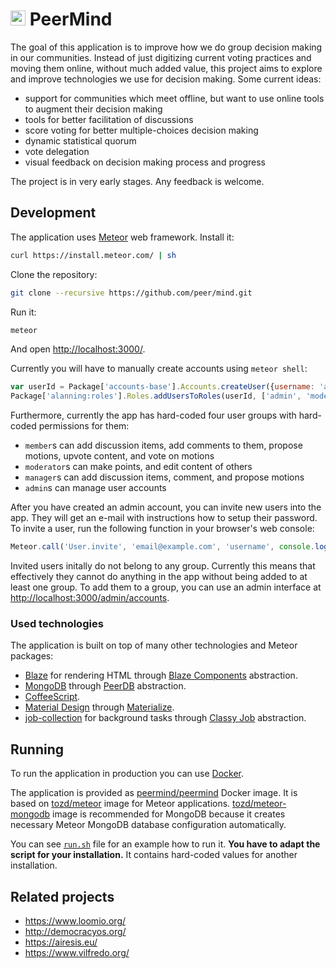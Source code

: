 # <img src="https://cdn.rawgit.com/peer/mind/master/packages/peermind/layout/logo.svg" width="24" height="24" /> PeerMind #

The goal of this application is to improve how we do group decision making in our communities.
Instead of just digitizing current voting practices and moving them online, without much added value,
this project aims to explore and improve technologies we use for decision making. Some current ideas:
* support for communities which meet offline, but want to use online tools to augment their decision making
* tools for better facilitation of discussions
* score voting for better multiple-choices decision making
* dynamic statistical quorum
* vote delegation
* visual feedback on decision making process and progress

The project is in very early stages. Any feedback is welcome.

## Development ##

The application uses [Meteor](https://www.meteor.com/) web framework. Install it:

```bash
curl https://install.meteor.com/ | sh
```

Clone the repository:

```bash
git clone --recursive https://github.com/peer/mind.git
```

Run it:

```bash
meteor
```

And open [http://localhost:3000/](http://localhost:3000/).

Currently you will have to manually create accounts using `meteor shell`:

```javascript
var userId = Package['accounts-base'].Accounts.createUser({username: 'admin', password: 'password'});
Package['alanning:roles'].Roles.addUsersToRoles(userId, ['admin', 'moderator', 'manager', 'member']);
```

Furthermore, currently the app has hard-coded four user groups with hard-coded permissions for them:
* `member`s can add discussion items, add comments to them, propose motions, upvote content, and vote on motions
* `moderator`s can make points, and edit content of others
* `manager`s can add discussion items, comment, and propose motions
* `admin`s can manage user accounts

After you have created an admin account, you can invite new users into the app. They will get an
e-mail with instructions how to setup their password. To invite a user, run the following function
in your browser's web console:

```javascript
Meteor.call('User.invite', 'email@example.com', 'username', console.log.bind(console));
```

Invited users initally do not belong to any group. Currently this means that effectively they cannot do anything
in the app without being added to at least one group. To add them to a group, you can use an admin interface at
[http://localhost:3000/admin/accounts](http://localhost:3000/admin/accounts).

### Used technologies ###

The application is built on top of many other technologies and Meteor packages:

* [Blaze](https://guide.meteor.com/blaze.html) for rendering HTML through [Blaze Components](http://components.meteorapp.com/) abstraction.
* [MongoDB](https://www.mongodb.com/) through [PeerDB](https://github.com/peerlibrary/meteor-peerdb) abstraction.
* [CoffeeScript](http://coffeescript.org/).
* [Material Design](https://material.google.com/) through [Materialize](http://materializecss.com/).
* [job-collection](https://github.com/vsivsi/meteor-job-collection/) for background tasks through [Classy Job](https://github.com/peerlibrary/meteor-classy-job) abstraction.

## Running ##

To run the application in production you can use [Docker](https://www.docker.com/).

The application is provided as [peermind/peermind](https://hub.docker.com/r/peermind/peermind/) Docker image.
It is based on [tozd/meteor](https://hub.docker.com/r/tozd/meteor/) image for Meteor applications.
[tozd/meteor-mongodb](https://hub.docker.com/r/tozd/meteor-mongodb/) image is recommended for MongoDB because
it creates necessary Meteor MongoDB database configuration automatically.

You can see [`run.sh`](https://github.com/peer/mind/blob/master/run.sh) file for an example how to run it.
**You have to adapt the script for your installation.** It contains hard-coded values for another installation.

## Related projects ##

* https://www.loomio.org/
* http://democracyos.org/ 
* https://airesis.eu/
* https://www.vilfredo.org/
